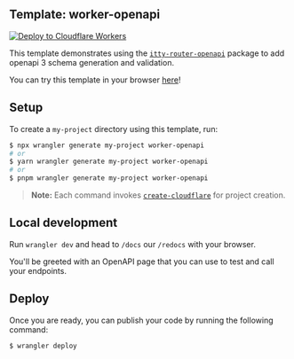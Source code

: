 ## Template: worker-openapi

[![Deploy to Cloudflare Workers](https://deploy.workers.cloudflare.com/button)](https://deploy.workers.cloudflare.com/?url=https://github.com/cloudflare/templates/tree/main/worker-openapi)

This template demonstrates using the [`itty-router-openapi`](https://github.com/cloudflare/itty-router-openapi) package to add openapi 3 schema generation and validation.

You can try this template in your browser [here](https://worker-openapi-example.radar.cloudflare.com/docs)!

## Setup

To create a `my-project` directory using this template, run:

```sh
$ npx wrangler generate my-project worker-openapi
# or
$ yarn wrangler generate my-project worker-openapi
# or
$ pnpm wrangler generate my-project worker-openapi
```

> **Note:** Each command invokes [`create-cloudflare`](https://www.npmjs.com/package/create-cloudflare) for project creation.

## Local development

Run `wrangler dev` and head to `/docs` our `/redocs` with your browser.

You'll be greeted with an OpenAPI page that you can use to test and call your endpoints.

## Deploy

Once you are ready, you can publish your code by running the following command:

```sh
$ wrangler deploy
```
